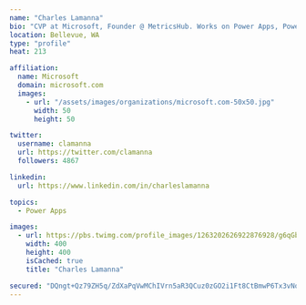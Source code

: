 ```yaml
---
name: "Charles Lamanna"
bio: "CVP at Microsoft, Founder @ MetricsHub. Works on Power Apps, Power Automate, Power Virtual Agent, Common Data Service and Dynamics 365."
location: Bellevue, WA
type: "profile"
heat: 213

affiliation:
  name: Microsoft
  domain: microsoft.com
  images:
    - url: "/assets/images/organizations/microsoft.com-50x50.jpg"
      width: 50
      height: 50

twitter:
  username: clamanna
  url: https://twitter.com/clamanna
  followers: 4867

linkedin:
  url: https://www.linkedin.com/in/charleslamanna

topics:
  - Power Apps

images:
  - url: https://pbs.twimg.com/profile_images/1263202626922876928/g6qGbHZ-_400x400.jpg
    width: 400
    height: 400
    isCached: true
    title: "Charles Lamanna"

secured: "DQngt+Qz79ZH5q/ZdXaPqVwMChIVrn5aR3QCuz0zGO2i1Ft8CtBmwP6Tx3vNqzZAc/8F0GaPGEJTgR6Fa6tdFMbZDOUGjheS1EJb/QEQOvmPZljtUOZMeBxb8ngkprBiMRO+EakhdYkc5R9chAfnSWWVFS/RqoDVr8/F0daNTupWFmLF/DjoGBd+CyghMiUEli3bbq80lzmExuvr/3HVnGHiW5/UM0lvWq4cR+x92AnBaT7r2VMPslPpmlq7nXQRma6dwsF6uB+L0b9AHDf4KygI3eIfDzrf614QirtwBranzopDkBJjYGmWKvpg4WOE7P36mlYalyqxylyc/v3jXg3WjYUq3gIsk1zpLgC3R785CYupp0iI+9EexDxgyy6dnn+rbXOVOxZPrttbwzpJ2bnXFcVCwVQ32nDbGjFFw0E=;2AGg1e4gEogP5XJj27d70w=="
---
```



